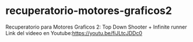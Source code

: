 # recuperatorio-motores-graficos2
Recuperatorio para Motores Graficos 2: Top Down Shooter + Infinite runner
Link del videeo en Youtube:https://youtu.be/fiJLtcJDDc0
